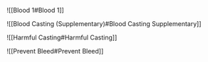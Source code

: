 ![[Blood 1#Blood 1]]

![[Blood Casting (Supplementary)#Blood Casting Supplementary]]

![[Harmful Casting#Harmful Casting]]

![[Prevent Bleed#Prevent Bleed]]